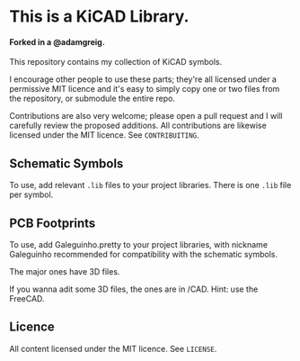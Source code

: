 # This is a KiCAD Library.

#### Forked in a @adamgreig.

This repository contains my collection of KiCAD symbols.

I encourage other people to use these parts; they're all licensed under a
permissive MIT licence and it's easy to simply copy one or two files from the
repository, or submodule the entire repo.

Contributions are also very welcome; please open a pull request and I will
carefully review the proposed additions. All contributions are likewise
licensed under the MIT licence. See `CONTRIBUITING`.

## Schematic Symbols

To use, add relevant `.lib` files to your project libraries. There is one 
`.lib` file per symbol.

## PCB Footprints

To use, add Galeguinho.pretty to your project libraries, with nickname Galeguinho recommended for compatibility with the schematic symbols.

The major ones have 3D files.

If you wanna adit some 3D files, the ones are in /CAD. Hint: use the FreeCAD.

## Licence

All content licensed under the MIT licence. See `LICENSE`.
